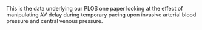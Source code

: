 This is the data underlying our PLOS one paper looking at the effect of manipulating AV delay during temporary pacing upon invasive arterial blood pressure and central venous pressure.
